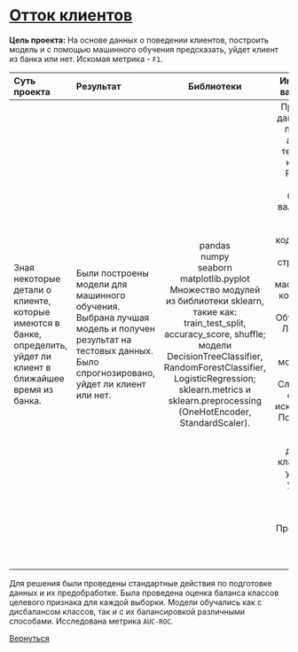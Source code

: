 # [Отток клиентов](https://github.com/rustyt0aster/practicum/blob/main/7%20проект%20-%20Отток%20клиентов/Отток%20клиентов.ipynb)

**Цель проекта:** На основе данных о поведении клиентов, построить модель и с помощью машинного обучения предсказать, уйдет клиент из банка или нет. Искомая метрика - `F1`.


| Суть проекта | Результат | Библиотеки | Инструменты и важные детали |
| :-- | :-- |:--:|:--:|
| Зная некоторые детали о клиенте, которые имеются в банке, определить, уйдет ли клиент в ближайшее время из банка. | Были построены модели для машинного обучения. Выбрана лучшая модель и получен результат на тестовых данных. Было спрогнозировано, уйдет ли клиент или нет. | pandas<br>numpy <br>seaborn <br>matplotlib.pyplot<br>Множество модулей из библиотеки sklearn, такие как: train_test_split, accuracy_score, shuffle; модели DecisionTreeClassifier, RandomForestClassifier, LogisticRegression; sklearn.metrics и sklearn.preprocessing (OneHotEncoder, StandardScaler). | Предобработка данных (работа с пропусками и аномалиями, тепловая карта корреляций).<br>Разбиение на выборки (обучающая, валидационная и тестовая).<br>Прямое кодирование (для категорий строкового типа) и масштабирование количественных признаков.<br>Обучение модели Логистической регрессии. Обучение моделей Дерева решений и Случайного леса с графиками искомой метрики. Построение `AUC-ROC` кривых.<br>Борьба с дисбалансом классов (баланс, увеличение и уменьшение выборок, измененине порога.<br>Проверка лучшей модели на тестовой выборке. |

Для решения были проведены стандартные действия по подготовке данных и их предобработке. Была проведена оценка баланса классов целевого признака для каждой выборки. Модели обучались как с дисбалансом классов, так и с их балансировкой различными способами. Исследована метрика `AUC-ROC`.

[Вернуться](https://github.com/rustyt0aster/practicum/tree/main#readme)
